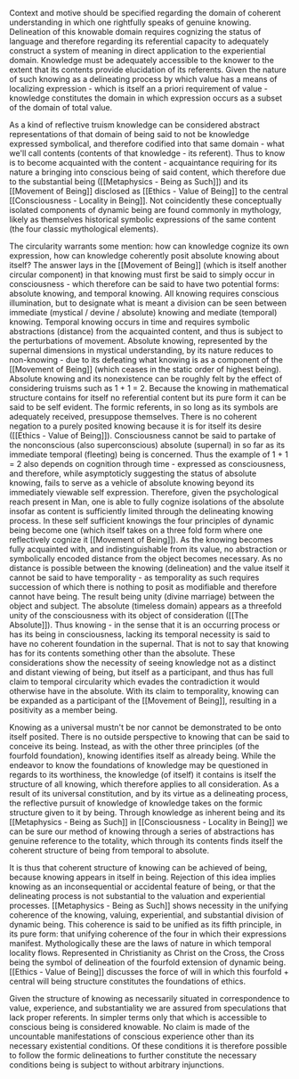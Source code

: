 
Context and motive should be specified regarding the domain of coherent understanding in which one rightfully speaks of genuine knowing. Delineation of this knowable domain requires cognizing the status of language and therefore regarding its referential capacity to adequately construct a system of meaning in direct application to the experiential domain. Knowledge must be adequately accessible to the knower to the extent that its contents provide elucidation of its referents. Given the nature of such knowing as a delineating process by which value has a means of localizing expression - which is itself an a priori requirement of value - knowledge constitutes the domain in which expression occurs as a subset of the domain of total value. 

As a kind of reflective truism knowledge can be considered abstract representations of that domain of being said to not be knowledge expressed symbolical, and therefore codified into that same domain - what we'll call contents (contents of that knowledge - its referent). Thus to know is to become acquainted with the content - acquaintance requiring for its nature a bringing into conscious being of said content, which therefore due to the substantial being ([[Metaphysics - Being as Such]]) and its [[Movement of Being]] disclosed as [[Ethics - Value of Being]] to the central [[Consciousness - Locality in Being]].  Not coincidently these conceptually isolated components of dynamic being are found commonly in mythology, likely as themselves historical symbolic expressions of the same content (the four classic mythological elements).

The circularity warrants some mention: how can knowledge cognize its own expression, how can knowledge coherently posit absolute knowing about itself?  The answer lays in the [[Movement of Being]] (which is itself another circular component) in that knowing must first be said to simply occur in consciousness - which therefore can be said to have two potential forms: absolute knowing, and temporal knowing. All knowing requires conscious illumination, but to designate what is meant a division can be seen between immediate (mystical / devine / absolute) knowing and mediate (temporal) knowing. Temporal knowing occurs in time and requires symbolic abstractions (distance) from the acquainted content, and thus is subject to the perturbations of movement. Absolute knowing, represented by the supernal dimensions in mystical understanding, by its nature reduces to non-knowing - due to its defeating what knowing is as a component of the [[Movement of Being]] (which ceases in the static order of highest being). Absolute knowing and its nonexistence can be roughly felt by the effect of considering truisms such as 1 + 1 = 2. Because the knowing in mathematical structure contains for itself no referential content but its pure form it can be said to be self evident. The formic referents, in so long as its symbols are adequately received, presuppose themselves. There is no coherent negation to a purely posited knowing because it is for itself its desire ([[Ethics - Value of Being]]). Consciousness cannot be said to partake of the nonconscious (also superconscious) absolute (supernal) in so far as its immediate temporal (fleeting) being is concerned. Thus the example of 1 + 1 = 2 also depends on cognition through time - expressed as consciousness, and therefore, while asymptoticly suggesting the status of absolute knowing, fails to serve as a vehicle of absolute knowing beyond its immediately viewable self expression. Therefore, given the psychological reach present in Man, one is able to fully cognize isolations of the absolute insofar as content is sufficiently limited through the delineating knowing process. In these self sufficient knowings the four principles of dynamic being become one (which itself takes on a three fold form where one reflectively cognize it [[Movement of Being]]). As the knowing becomes fully acquainted with, and indistinguishable from its value, no abstraction or symbolically encoded distance from the object becomes necessary. As no distance is possible between the knowing (delineation) and the value itself it cannot be said to have temporality - as temporality as such requires succession of which there is nothing to posit as modifiable and therefore cannot have being.  The result being unity (divine marriage) between the object and subject. The absolute (timeless domain) appears as a threefold unity of the consciousness with its object of consideration ([[The Absolute]]). Thus knowing - in the sense that it is an occurring process or has its being in consciousness, lacking its temporal necessity is said to have no coherent foundation in the supernal.  That is not to say that knowing has for its contents something other than the absolute. These considerations show the necessity of seeing knowledge not as a distinct and distant viewing of being, but itself as a participant, and thus has full claim to temporal circularity which evades the contradiction it would otherwise have in the absolute. With its claim to temporality, knowing can be expanded as a participant of the [[Movement of Being]], resulting in a positivity as a member being.  

Knowing as a universal mustn't be nor cannot be demonstrated to be onto itself posited. There is no outside perspective to knowing that can be said to conceive its being. Instead, as with the other three principles (of the fourfold foundation), knowing identifies itself as already being. While the endeavor to know the foundations of knowledge may be questioned in regards to its worthiness, the knowledge (of itself) it contains is itself the structure of all knowing, which therefore applies to all consideration. As a result of its universal constitution, and by its virtue as a delineating process, the reflective pursuit of knowledge of knowledge takes on the formic structure given to it by being. Through knowledge as inherent being and its [[Metaphysics - Being as Such]] in [[Consciousness - Locality in Being]] we can be sure our method of knowing through a series of abstractions has genuine reference to the totality, which through its contents finds itself the coherent structure of being from temporal to absolute. 

It is thus that coherent structure of knowing can be achieved of being, because knowing appears in itself in being. Rejection of this idea implies knowing as an inconsequential or accidental feature of being, or that the delineating process is not substantial to the valuation and experiential processes. [[Metaphysics - Being as Such]] shows necessity in the unifying coherence of the knowing, valuing, experiential, and substantial division of dynamic being. This coherence is said to be unified as its fifth principle, in its pure form: that unifying coherence of the four in which their expressions manifest. Mythologically these are the laws of nature in which temporal locality flows. Represented in Christianity as Christ on the Cross, the Cross being the symbol of delineation of the fourfold extension of dynamic being. [[Ethics - Value of Being]] discusses the force of will in which this fourfold + central will being structure constitutes the foundations of ethics. 

Given the structure of knowing as necessarily situated in correspondence to value, experience, and substantiality we are assured from speculations that lack proper referents. In simpler terms only that which is accessible to conscious being is considered knowable. No claim is made of the uncountable manifestations of conscious experience other than its necessary existential conditions. Of these conditions it is therefore possible to follow the formic delineations to further constitute the necessary conditions being is subject to without arbitrary injunctions.    